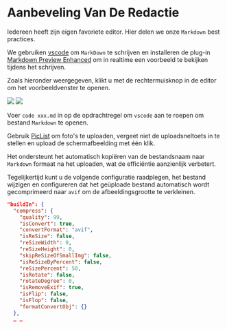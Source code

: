 # Aanbeveling Van De Redactie

Iedereen heeft zijn eigen favoriete editor. Hier delen we onze `Markdown` best practices.

We gebruiken [vscode](https://code.visualstudio.com/) om `MarkDown` te schrijven en installeren de plug-in [Markdown Preview Enhanced](https://marketplace.visualstudio.com/items?itemName=shd101wyy.markdown-preview-enhanced) om in realtime een voorbeeld te bekijken tijdens het schrijven.

Zoals hieronder weergegeven, klikt u met de rechtermuisknop in de editor om het voorbeeldvenster te openen.

![](https://p.3ti.site/1720775216.avif)
![](https://p.3ti.site/1720775043.avif)

Voer `code xxx.md` in op de opdrachtregel om `vscode` aan te roepen om bestand `Markdown` te openen.

Gebruik [PicList](https://github.com/Kuingsmile/PicList) om foto's te uploaden, vergeet niet de uploadsneltoets in te stellen en upload de schermafbeelding met één klik.

Het ondersteunt het automatisch kopiëren van de bestandsnaam naar `Markdown` formaat na het uploaden, wat de efficiëntie aanzienlijk verbetert.

Tegelijkertijd kunt u de volgende configuratie raadplegen, het bestand wijzigen en configureren dat het geüploade bestand automatisch wordt gecomprimeerd naar `avif` om de afbeeldingsgrootte te verkleinen.

```json
"buildIn": {
  "compress": {
    "quality": 99,
    "isConvert": true,
    "convertFormat": "avif",
    "isReSize": false,
    "reSizeWidth": 0,
    "reSizeHeight": 0,
    "skipReSizeOfSmallImg": false,
    "isReSizeByPercent": false,
    "reSizePercent": 50,
    "isRotate": false,
    "rotateDegree": 0,
    "isRemoveExif": true,
    "isFlip": false,
    "isFlop": false,
    "formatConvertObj": {}
  },
  … …
```